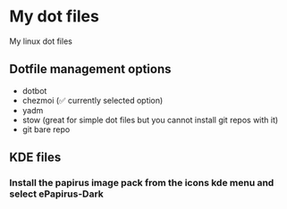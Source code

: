 # My dot files
My linux dot files

## Dotfile management options
- dotbot
- chezmoi (✅ currently selected option)
- yadm
- stow (great for simple dot files but you cannot install git repos with it)
- git bare repo

## KDE files
### Install the papirus image pack from the icons kde menu and select ePapirus-Dark
